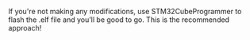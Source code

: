 If you're not making any modifications, use STM32CubeProgrammer to flash the .elf file and you'll be good to go. This is the recommended approach! 
